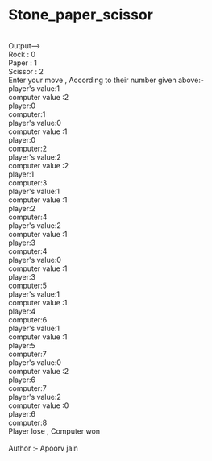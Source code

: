 # Stone_paper_scissor
<br>
Output-->
<br>
Rock : 0
<br>
Paper : 1
<br>
Scissor : 2
<br>
Enter your move , According to their number given above:-
<br>
player's value:1
<br>
computer value :2
<br>
player:0
<br>
computer:1
<br>
player's value:0
<br>
computer value :1
<br>
player:0
<br>
computer:2
<br>
player's value:2
<br>
computer value :2
<br>
player:1
<br>
computer:3
<br>
player's value:1
<br>
computer value :1
<br>
player:2
<br>
computer:4
<br>
player's value:2
<br>
computer value :1
<br>
player:3
<br>
computer:4
<br>
player's value:0
<br>
computer value :1
<br>
player:3
<br>
computer:5
<br>
player's value:1
<br>
computer value :1
<br>
player:4
<br>
computer:6
<br>
player's value:1
<br>
computer value :1
<br>
player:5
<br>
computer:7
<br>
player's value:0
<br>
computer value :2
<br>
player:6
<br>
computer:7
<br>
player's value:2
<br>
computer value :0
<br>
player:6
<br>
computer:8
<br>
Player lose , Computer won
<br>
<br>
Author :- Apoorv jain
